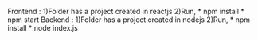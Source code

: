 Frontend : 
1)Folder has a project created in reactjs 2)Run, * npm install * npm start Backend : 
1)Folder has a project created in nodejs 2)Run, * npm install * node index.js
